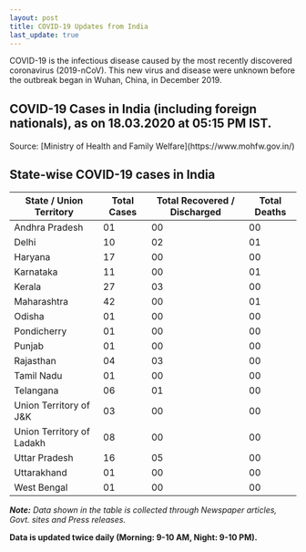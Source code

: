 ```yaml
---
layout: post
title: COVID-19 Updates from India
last_update: true
---
```


COVID-19 is the infectious disease caused by the most recently discovered coronavirus (2019-nCoV). This new virus and disease were unknown before the outbreak began in Wuhan, China, in December 2019.

## COVID-19 Cases in India (including foreign nationals), as on 18.03.2020 at 05:15 PM IST.
<p id = "totalcases" style="font-size: 1.2rem; font-weight: bold;"></p>
<p id = "totalrecovered" style="font-size: 1.2rem; font-weight: bold;"></p>
<p id = "totaldeaths" style="font-size: 1.2rem; font-weight: bold;"></p>
<p id = "totalactive" style="font-size: 1.2rem; font-weight: bold;"></p>
Source: [Ministry of Health and Family Welfare](https://www.mohfw.gov.in/)

## State-wise COVID-19 cases in India

<div class="datatable-begin"></div>

State / Union Territory   | Total Cases | Total Recovered / Discharged | Total Deaths
------- | -- | -- | --
Andhra Pradesh | 01| 00 | 00
Delhi  | 10 | 02 | 01
Haryana | 17 | 00 | 00
Karnataka | 11 | 00 | 01
Kerala | 27 | 03 | 00
Maharashtra  | 42 | 00 | 01
Odisha | 01 | 00 | 00
Pondicherry | 01 | 00 | 00
Punjab | 01 | 00 | 00
Rajasthan | 04 | 03 | 00
Tamil Nadu | 01 | 00 | 00
Telangana | 06 | 01 | 00
Union Territory of J&K | 03 | 00 | 00
Union Territory of Ladakh | 08 | 00 | 00
Uttar Pradesh | 16 | 05 | 00 
Uttarakhand | 01 | 00 | 00
West Bengal | 01 | 00 | 00

<div class="datatable-end"></div>

***Note:** Data shown in the table is collected through Newspaper articles, Govt. sites and Press releases.*

**Data is updated twice daily (Morning: 9-10 AM, Night: 9-10 PM).**
